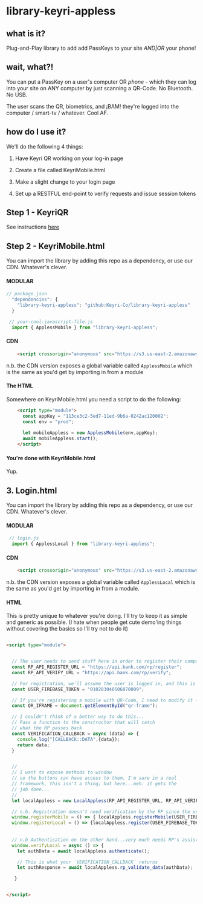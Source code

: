 # library-keyri-appless

## what is it?

Plug-and-Play library to add add PassKeys to your site *AND|OR* your phone!

## wait, what?!

You can put a PassKey on a user's computer OR *phone* - which they can log into your site on ANY computer by just scanning a QR-Code. No Bluetooth. No USB.

The user scans the QR, biometrics, and ¡BAM! they're logged into the computer / smart-tv / whatever. Cool AF.

## how do I use it?

We'll do the following 4 things:

1. Have Keyri QR working on your log-in page

2. Create a file called KeyriMobile.html

3. Make a slight change to your login page

4. Set up a RESTFUL end-point to verify requests and issue session tokens

## Step 1 - KeyriQR

See instructions [here](https://www.google.com)

## Step 2 - KeyriMobile.html

You can import the library by adding this repo as a dependency, or use our CDN. Whatever's clever.

#### MODULAR

```js
// package.json
  "dependencies": {
    "library-keyri-appless": "github:Keyri-Co/library-keyri-appless"
  }
```

```js
 // your-cool-javascript-file.js
  import { ApplessMobile } from "library-keyri-appless";
```


#### CDN
```html
    <script crossorigin="anonymous" src="https://s3.us-east-2.amazonaws.com/static.keyri.com/library-keyri-connect/appless-mobile.min.js" integrity="sha384-k0cE1MgO+mFU3FwYIgu0GjXibSVfPUg4n4hsOxYysg1K8MCW9spdIlr35FdwWK1T" ></script>
```

n.b. the CDN version exposes a global variable called `ApplessMobile` which is the same as you'd get by importing in from a module

#### The HTML

Somewhere on KeyriMobile.html you need a script to do the following:

```html
    <script type="module">
      const appKey = "113ce3c2-5ed7-11ed-9b6a-0242ac120002";
      const env = "prod";
    
      let mobileAppless = new ApplessMobile(env,appKey);
      await mobileAppless.start();
    </script>
```

#### You're done with KeyriMobile.html

Yup.

## 3. Login.html

You can import the library by adding this repo as a dependency, or use our CDN. Whatever's clever.

#### MODULAR

```js
 // login.js
  import { ApplessLocal } from "library-keyri-appless";
```


#### CDN
```html
    <script crossorigin="anonymous" src="https://s3.us-east-2.amazonaws.com/static.keyri.com/library-keyri-connect/appless-local.min.js" integrity="sha384-UO+RjBYcvxTZeJZiFEr+B7c8g1jxpO04mqxihyG5v0gOSk/LZxz1pw4qKQqu8yJ/" ></script>
```

n.b. the CDN version exposes a global variable called `ApplessLocal` which is the same as you'd get by importing in from a module.

#### HTML

This is pretty unique to whatever you're doing. I'll try to keep it as simple and generic as possible. (I hate when people get cute demo'ing things without covering the basics so I'll try not to do it)

```html

<script type="module">


  // The user needs to send stuff here in order to register their computer / mobile / whatever 
  const RP_API_REGISTER_URL = "https://api.bank.com/rp/register";
  const RP_API_VERIFY_URL = "https://api.bank.com/rp/verify";

  // For registration, we'll assume the user is logged in, and this is their "Im-logged-in" cookie/token
  const USER_FIREBASE_TOKEN = "010203040506070809";

  // If you're registering a mobile with QR-Code, I need to modify it - and need reference to it as an element
  const QR_IFRAME = document.getElementById("qr-frame");

  // I couldn't think of a better way to do this...
  // Pass a function to the constructor that will catch
  // what the RP passes back
  const VERIFICATION_CALLBACK = async (data) => {
    console.log("[CALLBACK::DATA",{data});
    return data;
  }


  //
  // I want to expose methods to window
  // so the buttons can have access to them. I'm sure in a real
  // framework, this isn't a thing; but here...meh: it gets the
  // job done...
  //
  let localAppless = new LocalAppless(RP_API_REGISTER_URL, RP_API_VERIFY_URL, VERIFICATION_CALLBACK);

  // n.b. Registration doesn't need verification by the RP since the user is already logged in
  window.registerMobile = () => { localAppless.registerMobile(USER_FIREBASE_TOKEN, QR_IFRAME); }
  window.registerLocal = () => {localAppless.register(USER_FIREBASE_TOKEN).then((d) => {console.log({here_is_data: d})}); }
  
  
  // n.b Authentication on the other hand...very much needs RP's assistance
  window.verifyLocal = async () => { 
    let authData = await localAppless.authenticate();

    // This is what your `VERIFICATION_CALLBACK` returns
    let authResponse = await localAppless.rp_validate_data(authData);

   }


</script>
```


